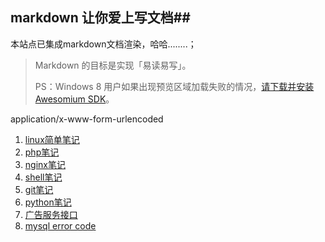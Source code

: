 ## markdown 让你爱上写文档##

本站点已集成markdown文档渲染，哈哈........；

> Markdown 的目标是实现「易读易写」。
> 
>PS：Windows 8 用户如果出现预览区域加载失败的情况，[请下载并安装 Awesomium SDK](http://markdownpad.com/download/awesomium_v1.6.6_sdk_win.exe)。

application/x-www-form-urlencoded

1. [linux简单笔记](linux.md)
2. [php笔记](php/index.md)
3. [nginx笔记](nginx/index.md)
4. [shell笔记](shell/index.md)
5. [git笔记](git/index.md)
6. [python笔记](python/index.md)
7. [广告服务接口](ad_click.md)
8. [mysql error code](mysql_error.md)
